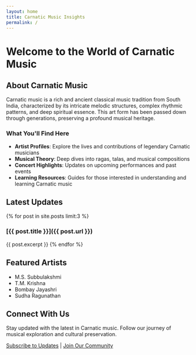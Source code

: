 ```yaml
---
layout: home
title: Carnatic Music Insights
permalink: /
---
```


# Welcome to the World of Carnatic Music

## About Carnatic Music

Carnatic music is a rich and ancient classical music tradition from South India, characterized by its intricate melodic structures, complex rhythmic patterns, and deep spiritual essence. This art form has been passed down through generations, preserving a profound musical heritage.

### What You'll Find Here

- **Artist Profiles**: Explore the lives and contributions of legendary Carnatic musicians
- **Musical Theory**: Deep dives into ragas, talas, and musical compositions
- **Concert Highlights**: Updates on upcoming performances and past events
- **Learning Resources**: Guides for those interested in understanding and learning Carnatic music

## Latest Updates

{% for post in site.posts limit:3 %}
### [{{ post.title }}]({{ post.url }})
{{ post.excerpt }}
{% endfor %}

## Featured Artists

- M.S. Subbulakshmi
- T.M. Krishna
- Bombay Jayashri
- Sudha Ragunathan

## Connect With Us

Stay updated with the latest in Carnatic music. Follow our journey of musical exploration and cultural preservation.

[Subscribe to Updates](#) | [Join Our Community](#)